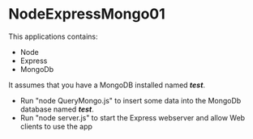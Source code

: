 NodeExpressMongo01
==================

This applications contains:

- Node
- Express
- MongoDb

It assumes that you have a MongoDB installed named ***test***.
- Run "node QueryMongo.js" to insert some data into the MongoDb database named ***test***.
- Run "node server.js" to start the Express webserver and allow Web clients to use the app